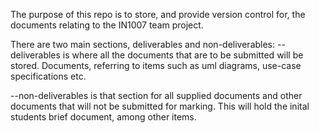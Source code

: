 The purpose of this repo is to store, and provide version control for, the documents relating to the IN1007 team project.

There are two main sections, deliverables and non-deliverables:
--deliverables is where all the documents that are to be submitted will be stored.  Documents, referring to items such as uml diagrams, use-case specifications etc.

--non-deliverables is that section for all supplied documents and other documents that will not be submitted for marking.  This will hold the inital students brief document, among other items.
